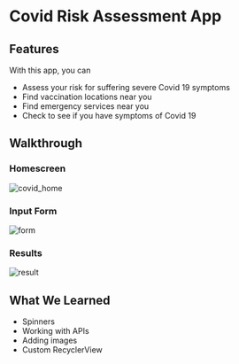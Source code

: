 # Covid Risk Assessment App

## Features

With this app, you can

- Assess your risk for suffering severe Covid 19 symptoms
- Find vaccination locations near you
- Find emergency services near you
- Check to see if you have symptoms of Covid 19

## Walkthrough

### Homescreen
![covid_home](https://user-images.githubusercontent.com/48270610/117702271-25e93180-b17d-11eb-806d-029c7f2adb11.PNG)


### Input Form
![form](https://user-images.githubusercontent.com/48270610/117702380-46b18700-b17d-11eb-8e52-474b91a6ae2f.PNG)


### Results
![result](https://user-images.githubusercontent.com/48270610/117702444-5d57de00-b17d-11eb-8958-3a783123e435.PNG)



## What We Learned

- Spinners
- Working with APIs
- Adding images
- Custom RecyclerView
